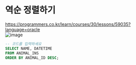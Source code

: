 # 역순 정렬하기
https://programmers.co.kr/learn/courses/30/lessons/59035?language=oracle  
![image](https://user-images.githubusercontent.com/84604563/171312501-3c9de908-2a34-4e61-9b53-c7145a95961c.png)  

```sql
-- 코드를 입력하세요
SELECT NAME, DATETIME
FROM ANIMAL_INS
ORDER BY ANIMAL_ID DESC;
```
